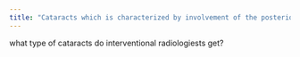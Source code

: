 ```yaml
---
title: "Cataracts which is characterized by involvement of the posterior pole of the lens."
---
```

what type of cataracts do interventional radiologiests get?

